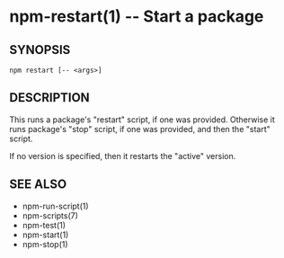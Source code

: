 npm-restart(1) -- Start a package
=================================

## SYNOPSIS

    npm restart [-- <args>]

## DESCRIPTION

This runs a package's "restart" script, if one was provided.
Otherwise it runs package's "stop" script, if one was provided, and then
the "start" script.

If no version is specified, then it restarts the "active" version.

## SEE ALSO

* npm-run-script(1)
* npm-scripts(7)
* npm-test(1)
* npm-start(1)
* npm-stop(1)

